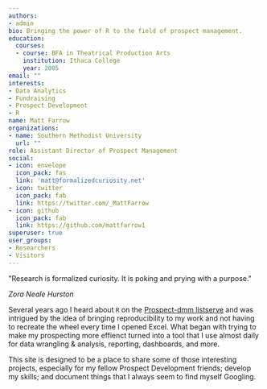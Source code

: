 ```yaml
---
authors:
- admin
bio: Bringing the power of R to the field of prospect management. 
education:
  courses:
  - course: BFA in Theatrical Production Arts
    institution: Ithaca College
    year: 2005
email: ""
interests:
- Data Analytics
- Fundraising
- Prospect Development
- R
name: Matt Farrow
organizations:
- name: Southern Methodist University
  url: ""
role: Assistant Director of Prospect Management
social:
- icon: envelope
  icon_pack: fas
  link: 'matt@formalizedcuriosity.net'
- icon: twitter
  icon_pack: fab
  link: https://twitter.com/_MattFarrow
- icon: github
  icon_pack: fab
  link: https://github.com/mattfarrow1
superuser: true
user_groups:
- Researchers
- Visitors
---
```


"Research is formalized curiosity. It is poking and prying with a purpose."

*Zora Neale Hurston*

Several years ago I heard about `R` on the [Prospect-dmm listserve](https://mailman.mit.edu/mailman/listinfo/prospect-dmm) and was intrigued by the idea of bringing reproducibility to my work and not having to recreate the wheel every time I opened Excel. What began with trying to make my prospecting more effienct turned into a tool that I use almost daily for data wrangling & analysis, reporting, dashboards, and more.

This site is designed to be a place to share some of those interesting projects, especially for my fellow Prospect Development friends; develop my skills; and document things that I always seem to find myself Googling.